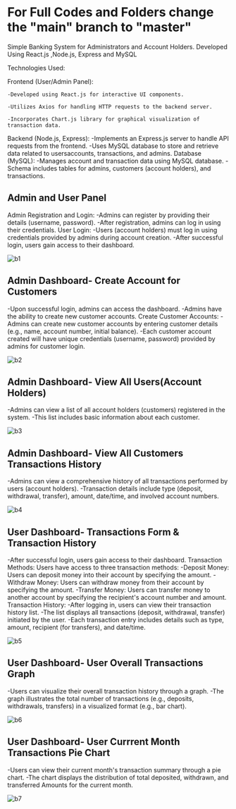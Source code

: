 # For Full Codes and Folders change the "main" branch to "master"
Simple Banking System for Administrators and Account Holders. Developed Using React.js ,Node.js, Express and MySQL  

Technologies Used:  

  Frontend (User/Admin Panel):  
  
    -Developed using React.js for interactive UI components. 
    
    -Utilizes Axios for handling HTTP requests to the backend server. 
    
    -Incorporates Chart.js library for graphical visualization of transaction data.  
    
  Backend (Node.js, Express):
    -Implements an Express.js server to handle API requests from the frontend.
    -Uses MySQL database to store and retrieve data related to usersaccounts, transactions, and admins.
  Database (MySQL):
    -Manages account and transaction data using MySQL database.
    -Schema includes tables for admins, customers (account holders), and transactions.

## Admin and User Panel 
Admin Registration and Login:
 -Admins can register by providing their details (username, password).
 -After registration, admins can log in using their credentials.
User Login:
 -Users (account holders) must log in using credentials provided by admins during account creation.
 -After successful login, users gain access to their dashboard.
 
![b1](https://github.com/brainbotsector/React-Banking-App/assets/88769793/3d1c8d15-4400-4e89-a84c-839199cce8ce)
## Admin Dashboard- Create Account for Customers
 -Upon successful login, admins can access the dashboard.
 -Admins have the ability to create new customer accounts.
Create Customer Accounts:
 -Admins can create new customer accounts by entering customer details (e.g., name, account number, initial balance).
 -Each customer account created will have unique credentials (username, password) provided by admins for customer login.
 
![b2](https://github.com/brainbotsector/React-Banking-App/assets/88769793/1a50ad0f-070a-4252-b56b-45ccab864cfd)
## Admin Dashboard- View All Users(Account Holders)
 -Admins can view a list of all account holders (customers) registered in the system.
 -This list includes basic information about each customer.
 
![b3](https://github.com/brainbotsector/React-Banking-App/assets/88769793/841d2f55-67e3-4eb1-bd10-eb9747460ec4)
## Admin Dashboard- View All Customers Transactions History
 -Admins can view a comprehensive history of all transactions performed by users (account holders).
 -Transaction details include type (deposit, withdrawal, transfer), amount, date/time, and involved account numbers.
 
![b4](https://github.com/brainbotsector/React-Banking-App/assets/88769793/458d7d74-195f-4691-a5e6-4bb48995a1f2)
## User Dashboard- Transactions Form & Transaction History
 -After successful login, users gain access to their dashboard.
Transaction Methods:
  Users have access to three transaction methods:
  -Deposit Money: Users can deposit money into their account by specifying the amount.
  -Withdraw Money: Users can withdraw money from their account by specifying the amount.
  -Transfer Money: Users can transfer money to another account by specifying the recipient's account number and amount.
Transaction History:
  -After logging in, users can view their transaction history list.
  -The list displays all transactions (deposit, withdrawal, transfer) initiated by the user.
  -Each transaction entry includes details such as type, amount, recipient (for transfers), and date/time.
  
![b5](https://github.com/brainbotsector/React-Banking-App/assets/88769793/7df4d3d0-6f5a-4aa8-acb9-e5a7e9ff7b4d)
## User Dashboard- User Overall Transactions Graph
 -Users can visualize their overall transaction history through a graph.
 -The graph illustrates the total number of transactions (e.g., deposits, withdrawals, transfers) in a visualized format (e.g., bar chart).
 
![b6](https://github.com/brainbotsector/React-Banking-App/assets/88769793/e130bd56-ef3e-45c4-9f95-ec80fe60d79e)
## User Dashboard- User Currrent Month Transactions Pie Chart
 -Users can view their current month's transaction summary through a pie chart.
 -The chart displays the distribution of total deposited, withdrawn, and transferred Amounts for the current month.
 
![b7](https://github.com/brainbotsector/React-Banking-App/assets/88769793/224dcc7e-ef6f-440d-a92a-c2fea58d6ba7)
